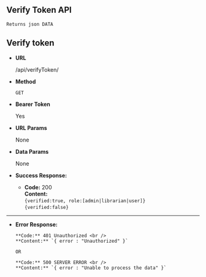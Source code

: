 **Verify Token API**
----
    Returns json DATA

## Verify token

* **URL**

  /api/verifyToken/

* **Method**

  `GET`

* **Bearer Token**

  Yes

* **URL Params**

  None


* **Data Params**

  None


* **Success Response:**

    * **Code:** 200 <br/>
      **Content:** <br/>
      `{verified:true, role:[admin|librarian|user]}`<br/>
      `{verified:false}`<br/>
    
----

* **Error Response:**


      **Code:** 401 Unauthorized <br />
      **Content:** `{ error : "Unauthorized" }`

      OR

      **Code:** 500 SERVER ERROR <br />
      **Content:** `{ error : "Unable to process the data" }`

